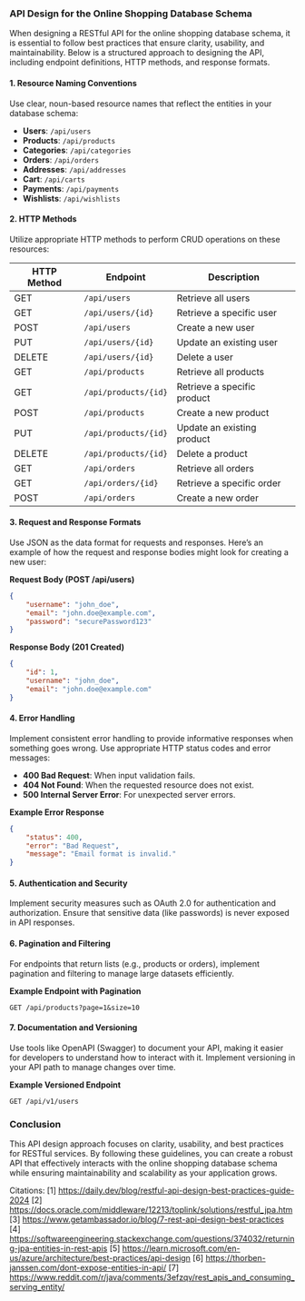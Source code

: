 ### API Design for the Online Shopping Database Schema

When designing a RESTful API for the online shopping database schema, it is essential to follow best practices that ensure clarity, usability, and maintainability. Below is a structured approach to designing the API, including endpoint definitions, HTTP methods, and response formats.

#### 1. **Resource Naming Conventions**

Use clear, noun-based resource names that reflect the entities in your database schema:

- **Users**: `/api/users`
- **Products**: `/api/products`
- **Categories**: `/api/categories`
- **Orders**: `/api/orders`
- **Addresses**: `/api/addresses`
- **Cart**: `/api/carts`
- **Payments**: `/api/payments`
- **Wishlists**: `/api/wishlists`

#### 2. **HTTP Methods**

Utilize appropriate HTTP methods to perform CRUD operations on these resources:

| HTTP Method | Endpoint                | Description                       |
|-------------|-------------------------|-----------------------------------|
| GET         | `/api/users`           | Retrieve all users                |
| GET         | `/api/users/{id}`      | Retrieve a specific user          |
| POST        | `/api/users`           | Create a new user                 |
| PUT         | `/api/users/{id}`      | Update an existing user           |
| DELETE      | `/api/users/{id}`      | Delete a user                     |
| GET         | `/api/products`        | Retrieve all products             |
| GET         | `/api/products/{id}`   | Retrieve a specific product       |
| POST        | `/api/products`        | Create a new product              |
| PUT         | `/api/products/{id}`   | Update an existing product        |
| DELETE      | `/api/products/{id}`   | Delete a product                  |
| GET         | `/api/orders`          | Retrieve all orders               |
| GET         | `/api/orders/{id}`     | Retrieve a specific order         |
| POST        | `/api/orders`          | Create a new order                |

#### 3. **Request and Response Formats**

Use JSON as the data format for requests and responses. Here’s an example of how the request and response bodies might look for creating a new user:

**Request Body (POST /api/users)**
```json
{
    "username": "john_doe",
    "email": "john.doe@example.com",
    "password": "securePassword123"
}
```

**Response Body (201 Created)**
```json
{
    "id": 1,
    "username": "john_doe",
    "email": "john.doe@example.com"
}
```

#### 4. **Error Handling**

Implement consistent error handling to provide informative responses when something goes wrong. Use appropriate HTTP status codes and error messages:

- **400 Bad Request**: When input validation fails.
- **404 Not Found**: When the requested resource does not exist.
- **500 Internal Server Error**: For unexpected server errors.

**Example Error Response**
```json
{
    "status": 400,
    "error": "Bad Request",
    "message": "Email format is invalid."
}
```

#### 5. **Authentication and Security**

Implement security measures such as OAuth 2.0 for authentication and authorization. Ensure that sensitive data (like passwords) is never exposed in API responses.

#### 6. **Pagination and Filtering**

For endpoints that return lists (e.g., products or orders), implement pagination and filtering to manage large datasets efficiently.

**Example Endpoint with Pagination**
```http
GET /api/products?page=1&size=10
```

#### 7. **Documentation and Versioning**

Use tools like OpenAPI (Swagger) to document your API, making it easier for developers to understand how to interact with it. Implement versioning in your API path to manage changes over time.

**Example Versioned Endpoint**
```http
GET /api/v1/users
```

### Conclusion

This API design approach focuses on clarity, usability, and best practices for RESTful services. By following these guidelines, you can create a robust API that effectively interacts with the online shopping database schema while ensuring maintainability and scalability as your application grows.

Citations:
[1] https://daily.dev/blog/restful-api-design-best-practices-guide-2024
[2] https://docs.oracle.com/middleware/12213/toplink/solutions/restful_jpa.htm
[3] https://www.getambassador.io/blog/7-rest-api-design-best-practices
[4] https://softwareengineering.stackexchange.com/questions/374032/returning-jpa-entities-in-rest-apis
[5] https://learn.microsoft.com/en-us/azure/architecture/best-practices/api-design
[6] https://thorben-janssen.com/dont-expose-entities-in-api/
[7] https://www.reddit.com/r/java/comments/3efzqv/rest_apis_and_consuming_serving_entity/